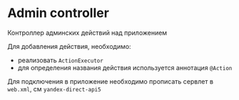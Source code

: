 # Admin controller
Контроллер админских действий над приложением

Для добавления действия, необходимо:
 * реализовать `ActionExecutor`
 * для определения названия действия используется аннотация `@Action`

Для подключения в приложение необходимо прописать сервлет в `web.xml`, см `yandex-direct-api5`
